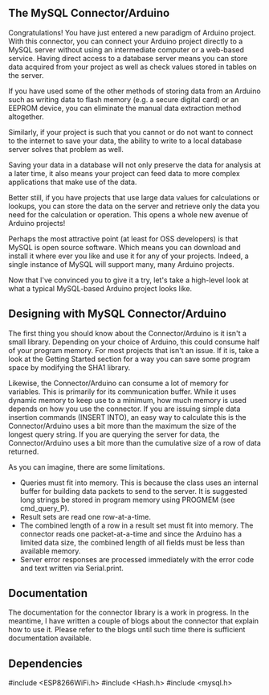 The MySQL Connector/Arduino
---------------------------
Congratulations! You have just entered a new paradigm of Arduino project. With
this connector, you can connect your Arduino project directly to a MySQL server
without using an intermediate computer or a web-based service. Having direct
access to a database server means you can store data acquired from your project
as well as check values stored in tables on the server.

If you have used some of the other methods of storing data from an Arduino such
as writing data to flash memory (e.g. a secure digital card) or an EEPROM
device, you can eliminate the manual data extraction method altogether.

Similarly, if your project is such that you cannot or do not want to connect to
the internet to save your data, the ability to write to a local database server
solves that problem as well.

Saving your data in a database will not only preserve the data
for analysis at a later time, it also means your project can feed data to more
complex applications that make use of the data.

Better still, if you have projects that use large data values for calculations
or lookups, you can store the data on the server and retrieve only the data
you need for the calculation or operation. This opens a whole new avenue of
Arduino projects!

Perhaps the most attractive point (at least for OSS developers) is that MySQL
is open source software. Which means you can download and install it where ever
you like and use it for any of your projects. Indeed, a single instance of
MySQL will support many, many Arduino projects.

Now that I've convinced you to give it a try, let's take a high-level look at
what a typical MySQL-based Arduino project looks like.


Designing with MySQL Connector/Arduino
--------------------------------------
The first thing you should know about the Connector/Arduino is it isn't a small
library. Depending on your choice of Arduino, this could consume half of your
program memory. For most projects that isn't an issue. If it is, take a look
at the Getting Started section for a way you can save some program space by
modifying the SHA1 library.

Likewise, the Connector/Arduino can consume a lot of memory for variables. This
is primarily for its communication buffer. While it uses dynamic memory to keep
use to a minimum, how much memory is used depends on how you use the connector.
If you are issuing simple data insertion commands (INSERT INTO), an easy way to
calculate this is the Connector/Arduino uses a bit more than the maximum the
size of the longest query string. If you are querying the server for data, the
Connector/Arduino uses a bit more than the cumulative size of a row of data
returned.

As you can imagine, there are some limitations.

- Queries must fit into memory. This is because the class uses an internal
  buffer for building data packets to send to the server. It is suggested long
  strings be stored in program memory using PROGMEM (see cmd_query_P).
- Result sets are read one row-at-a-time.
- The combined length of a row in a result set must fit into memory. The
  connector reads one packet-at-a-time and since the Arduino has a limited data
  size, the combined length of all fields must be less than available memory.
- Server error responses are processed immediately with the error code and text
  written via Serial.print.

Documentation
-------------
The documentation for the connector library is a work in progress. In the
meantime, I have written a couple of blogs about the connector that explain
how to use it. Please refer to the blogs until such time there is sufficient
documentation available.

Dependencies
------------------------

#include <ESP8266WiFi.h>
#include <Hash.h>
#include <mysql.h>
